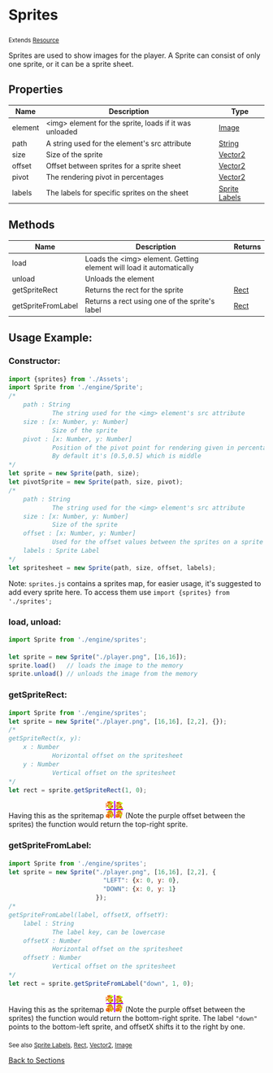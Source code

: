 # Sprites
<sub>Extends [Resource](./Resource.md)</sub>

Sprites are used to show images for the player.
A Sprite can consist of only one sprite, or it can be a sprite sheet.

## Properties
| Name | Description | Type |
| ------- | --- | --- |
| element | \<img> element for the sprite, loads if it was unloaded | [Image](https://developer.mozilla.org/en-US/docs/Web/API/HTMLImageElement)
| path    | A string used for the element's src attribute | [String](https://developer.mozilla.org/en-US/docs/Web/JavaScript/Reference/Global_Objects/String)
| size | Size of the sprite | [Vector2](../structs/Vector2.md)
| offset | Offset between sprites for a sprite sheet | [Vector2](../structs/Vector2.md)
| pivot | The rendering pivot in percentages | [Vector2](../structs/Vector2.md)
| labels | The labels for specific sprites on the sheet | [Sprite Labels](../structs/SpriteLabel.md)
## Methods
| Name | Description | Returns |
| --- | --- | --- |
| load   | Loads the \<img> element. Getting element will load it automatically |
| unload | Unloads the element |
| getSpriteRect | Returns the rect for the sprite | [Rect](../structs/Rect.md) |
| getSpriteFromLabel | Returns a rect using one of the sprite's label | [Rect](../structs/Rect.md)

## Usage Example:

### Constructor:
```javascript
import {sprites} from './Assets';
import Sprite from './engine/Sprite';
/*	
	path : String
			The string used for the <img> element's src attribute
	size : [x: Number, y: Number]
			Size of the sprite 
	pivot : [x: Number, y: Number]
			Position of the pivot point for rendering given in percentages
			By default it's [0.5,0.5] which is middle
*/
let sprite = new Sprite(path, size);
let pivotSprite = new Sprite(path, size, pivot);
/*	
	path : String
			The string used for the <img> element's src attribute
	size : [x: Number, y: Number]
			Size of the sprite 
	offset : [x: Number, y: Number]
			Used for the offset values between the sprites on a sprite sheet
	labels : Sprite Label
*/
let spritesheet = new Sprite(path, size, offset, labels);
``` 

Note: `sprites.js` contains a sprites map, for easier usage, it's suggested to add every sprite here. To access them use `import {sprites} from './sprites';`

### load, unload:
```javascript
import Sprite from './engine/sprites';

let sprite = new Sprite("./player.png", [16,16]);
sprite.load()	// loads the image to the memory
sprite.unload()	// unloads the image from the memory
``` 
### getSpriteRect:
```javascript
import Sprite from './engine/sprites';
let sprite = new Sprite("./player.png", [16,16], [2,2], {});
/*
getSpriteRect(x, y):
	x : Number
			Horizontal offset on the spritesheet
	y : Number
			Vertical offset on the spritesheet
*/
let rect = sprite.getSpriteRect(1, 0);
``` 
Having this as the spritemap
!["sprite map"](../img/spritemap.png) (Note the purple offset between the sprites)
the function would return the top-right sprite.


### getSpriteFromLabel:
```javascript
import Sprite from './engine/sprites';
let sprite = new Sprite("./player.png", [16,16], [2,2], {
						  "LEFT": {x: 0, y: 0},
						  "DOWN": {x: 0, y: 1}
						});
/*
getSpriteFromLabel(label, offsetX, offsetY):
	label : String
			The label key, can be lowercase
	offsetX : Number
			Horizontal offset on the spritesheet
	offsetY : Number
			Vertical offset on the spritesheet
*/
let rect = sprite.getSpriteFromLabel("down", 1, 0);
``` 
Having this as the spritemap
!["sprite map"](../img/spritemap.png) (Note the purple offset between the sprites)
the function would return the bottom-right sprite. The label `"down"` points to the bottom-left sprite, and offsetX shifts it to the right by one.

<sub>See also [Sprite Labels](../structs/SpriteLabel.md), [Rect](../structs/Rect.md), [Vector2](../structs/Vector2.md), [Image](https://developer.mozilla.org/en-US/docs/Web/API/HTMLImageElement)</sub>

[Back to Sections](../../ReadMe.md)